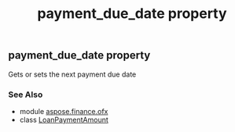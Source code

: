 ﻿---
title: payment_due_date property
second_title: Aspose.Finance for Python via .NET API References
description: 
type: docs
weight: 70
url: /python-net/aspose.finance.ofx/loanpaymentamount/payment_due_date/
is_root: false
---

## payment_due_date property


Gets or sets the next payment due date

### See Also
* module [aspose.finance.ofx](../../)
* class [LoanPaymentAmount](/finance/python-net/aspose.finance.ofx/loanpaymentamount)
